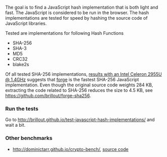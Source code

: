 The goal is to find a JavaScript hash implementation that is both light and fast.
The JavaScript is considered to be run in the browser.
The hash implementations are tested for speed by hashing the source code of JavaScript libraries.


Tested are implementations for following Hash Functions
  - SHA-256
  - SHA-3
  - MD5
  - CRC32
  - blake2s


Of all tested SHA-256 implementations, <a href='http://brillout.github.io/test-javascript-hash-implementations/computed_c720.html'>results with an Intel Celeron 2955U @ 1.4GHz</a> suggests that <a href='https://github.com/digitalbazaar/forge'>forge</a> is the fastest SHA-256 JavaScript implementation.
Even though the original source code weights 284 KB, extracting the code related to SHA-256 reduces the size to 4.5 KB, see https://github.com/brillout/forge-sha256.


### Run the tests

Go to http://brillout.github.io/test-javascript-hash-implementations/ and wait a bit.


### Other benchmarks

 - http://dominictarr.github.io/crypto-bench/, [source code](https://github.com/dominictarr/crypto-bench)
